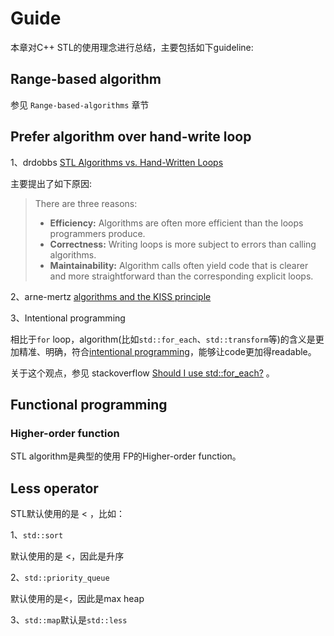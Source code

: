 # Guide

本章对C++ STL的使用理念进行总结，主要包括如下guideline: 

## Range-based algorithm

参见 `Range-based-algorithms` 章节



## Prefer algorithm over hand-write loop

1、drdobbs [STL Algorithms vs. Hand-Written Loops](https://www.drdobbs.com/stl-algorithms-vs-hand-written-loops/184401446)

主要提出了如下原因:

> There are three reasons:
>
> - **Efficiency:** Algorithms are often more efficient than the loops programmers produce.
> - **Correctness:** Writing loops is more subject to errors than calling algorithms.
> - **Maintainability:** Algorithm calls often yield code that is clearer and more straightforward than the corresponding explicit loops.

2、arne-mertz [algorithms and the KISS principle](https://arne-mertz.de/2019/05/algorithms-and-the-kiss-principle/)



3、Intentional programming

相比于`for` loop，algorithm(比如`std::for_each`、`std::transform`等)的含义是更加精准、明确，符合[intentional programming](https://en.wikipedia.org/wiki/Intentional_programming)，能够让code更加得readable。

关于这个观点，参见 stackoverflow [Should I use std::for_each?](https://stackoverflow.com/questions/6260600/should-i-use-stdfor-each) 。





## Functional programming

### Higher-order function

STL algorithm是典型的使用 FP的Higher-order function。



## Less operator

STL默认使用的是 < ，比如：

1、`std::sort` 

默认使用的是 <，因此是升序

2、`std::priority_queue`

默认使用的是<，因此是max heap

3、`std::map`默认是`std::less`
